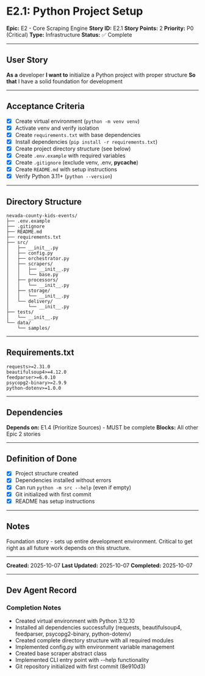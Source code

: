 # E2.1: Python Project Setup

**Epic:** E2 - Core Scraping Engine
**Story ID:** E2.1
**Story Points:** 2
**Priority:** P0 (Critical)
**Type:** Infrastructure
**Status:** ✅ Complete

---

## User Story

**As a** developer
**I want to** initialize a Python project with proper structure
**So that** I have a solid foundation for development

---

## Acceptance Criteria

- [x] Create virtual environment (`python -m venv venv`)
- [x] Activate venv and verify isolation
- [x] Create `requirements.txt` with base dependencies
- [x] Install dependencies (`pip install -r requirements.txt`)
- [x] Create project directory structure (see below)
- [x] Create `.env.example` with required variables
- [x] Create `.gitignore` (exclude venv, .env, __pycache__)
- [x] Create `README.md` with setup instructions
- [x] Verify Python 3.11+ (`python --version`)

---

## Directory Structure

```
nevada-county-kids-events/
├── .env.example
├── .gitignore
├── README.md
├── requirements.txt
├── src/
│   ├── __init__.py
│   ├── config.py
│   ├── orchestrator.py
│   ├── scrapers/
│   │   ├── __init__.py
│   │   └── base.py
│   ├── processors/
│   │   └── __init__.py
│   ├── storage/
│   │   └── __init__.py
│   └── delivery/
│       └── __init__.py
├── tests/
│   └── __init__.py
└── data/
    └── samples/
```

---

## Requirements.txt

```
requests>=2.31.0
beautifulsoup4>=4.12.0
feedparser>=6.0.10
psycopg2-binary>=2.9.9
python-dotenv>=1.0.0
```

---

## Dependencies

**Depends on:** E1.4 (Prioritize Sources) - MUST be complete
**Blocks:** All other Epic 2 stories

---

## Definition of Done

- [x] Project structure created
- [x] Dependencies installed without errors
- [x] Can run `python -m src --help` (even if empty)
- [x] Git initialized with first commit
- [x] README has setup instructions

---

## Notes

Foundation story - sets up entire development environment. Critical to get right as all future work depends on this structure.

---

**Created:** 2025-10-07
**Last Updated:** 2025-10-07
**Completed:** 2025-10-07

---

## Dev Agent Record

### Completion Notes
- Created virtual environment with Python 3.12.10
- Installed all dependencies successfully (requests, beautifulsoup4, feedparser, psycopg2-binary, python-dotenv)
- Created complete directory structure with all required modules
- Implemented config.py with environment variable management
- Created base scraper abstract class
- Implemented CLI entry point with --help functionality
- Git repository initialized with first commit (8e910d3)
